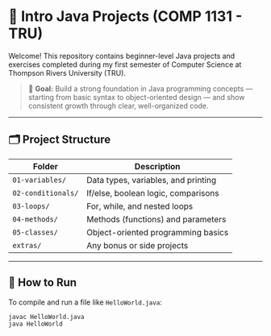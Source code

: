 # 🧠 Intro Java Projects (COMP 1131 - TRU)

Welcome! This repository contains beginner-level Java projects and exercises completed during my first semester of Computer Science at Thompson Rivers University (TRU).

> 📍 **Goal:** Build a strong foundation in Java programming concepts — starting from basic syntax to object-oriented design — and show consistent growth through clear, well-organized code.

---

## 🗂 Project Structure

| Folder            | Description                            |
|-------------------|----------------------------------------|
| `01-variables/`    | Data types, variables, and printing    |
| `02-conditionals/` | If/else, boolean logic, comparisons    |
| `03-loops/`        | For, while, and nested loops           |
| `04-methods/`      | Methods (functions) and parameters     |
| `05-classes/`      | Object-oriented programming basics     |
| `extras/`          | Any bonus or side projects             |

---

## 🚀 How to Run

To compile and run a file like `HelloWorld.java`:

```bash
javac HelloWorld.java
java HelloWorld
